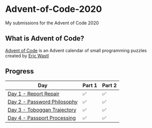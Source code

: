 # Advent-of-Code-2020
My submissions for the Advent of Code 2020

## What is Advent of Code?

[Advent of Code](http://adventofcode.com) is an Advent calendar of small programming puzzles created by [Eric Wastl](http://was.tl/)

## Progress

| Day   | Part 1 | Part 2 |
|-------|--------|--------|
|[ Day 1 - Report Repair](https://github.com/Towash/Advent-of-Code-2020/blob/main/Day%201%20-%20Report%20Repair/Expenses.java)| ✅      | ✅   |
|[ Day 2 - Password Philosophy](https://github.com/Towash/Advent-of-Code-2020/tree/main/Day%202%20-%20Password%20Philosophy)| ✅ | ✅ |
|[ Day 3 - Toboggan Trajectory](https://github.com/Towash/Advent-of-Code-2020/tree/main/Day%203%20-%20Toboggan%20Trajectory)| ✅ | ✅ |
|[ Day 4 - Passport Processing](https://github.com/Towash/Advent-of-Code-2020/tree/main/Day%204%20-%20Passport%20Processing)| ✅ | ✅ |
